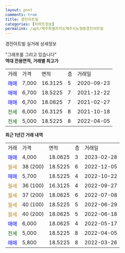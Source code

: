 ```yaml
---
layout: post
comments: true
title: 경진아트빌
categories: [아파트정보]
permalink: /apt/제주특별자치도제주시노형동경진아트빌
---
```


경진아트빌 실거래 상세정보

<script type="text/javascript">
  google.charts.load('current', {'packages':['line', 'corechart']});
  google.charts.setOnLoadCallback(drawChart);

  function drawChart() {
    var data = new google.visualization.DataTable();
    data.addColumn('date', '거래일');
    data.addColumn('number', "매매");
    data.addColumn('number', "전세");
    data.addColumn('number', "전매");

    data.addRows([[new Date(Date.parse("2023-02-28")), 4000, null, null], [new Date(Date.parse("2022-12-05")), null, null, null], [new Date(Date.parse("2022-10-22")), 5700, null, null], [new Date(Date.parse("2022-09-27")), null, null, null], [new Date(Date.parse("2022-07-08")), null, null, null], [new Date(Date.parse("2022-06-29")), null, null, null], [new Date(Date.parse("2022-06-18")), null, null, null], [new Date(Date.parse("2022-05-17")), 6000, null, null], [new Date(Date.parse("2022-04-05")), null, 5000, null], [new Date(Date.parse("2022-03-26")), 5800, null, null]]);

    var options = {
      hAxis: {
        format: 'yyyy/MM/dd'
      },    
      lineWidth: 0,
      pointsVisible: true,    
      title: '최근 1년간 유형별 실거래가 분포',
      legend: { position: 'bottom' }
    };

    var formatter = new google.visualization.NumberFormat({pattern:'###,###'} );
    formatter.format(data, 1);
    formatter.format(data, 2);
    
    setTimeout(function() {
        var chart = new google.visualization.LineChart(document.getElementById('columnchart_material'));
        chart.draw(data, (options));
        document.getElementById('loading').style.display = 'none';
    }, 200);
  }
</script>


<div id="loading" style="z-index:20; display: block; margin-left: 0px">"그래프를 그리고 있습니다"</div>
<div id="columnchart_material" style="width: 95%; margin-left: 0px; display: block"></div>
<!-- contents start -->
<b>역대 전용면적, 거래별 최고가</b>
<table class="sortable">
    <tr>
      <td>거래</td>
      <td>가격</td>
      <td>면적</td>
      <td>층</td>
      <td>거래일</td>
    </tr>
        <tr>
          <td><a style="color: blue">매매</a></td>
          <td>7,000</td>
          <td>16.3125</td>
          <td>5</td>
          <td>2020-09-23</td>
        </tr>            <tr>
          <td><a style="color: blue">매매</a></td>
          <td>6,700</td>
          <td>18.5225</td>
          <td>7</td>
          <td>2021-12-22</td>
        </tr>            <tr>
          <td><a style="color: blue">매매</a></td>
          <td>6,700</td>
          <td>18.0625</td>
          <td>7</td>
          <td>2021-02-27</td>
        </tr>        
        <tr>
              <td><a style="color: darkgreen">전세</a></td>
              <td>6,000</td>
              <td>16.3125</td>
              <td>8</td>
              <td>2021-10-18</td>
            </tr>            <tr>
              <td><a style="color: darkgreen">전세</a></td>
              <td>5,000</td>
              <td>18.5225</td>
              <td>8</td>
              <td>2022-04-05</td>
            </tr>        
    
</table>

<b>최근 1년간 거래 내역</b>

<table class="sortable">
    <tr>
      <td>거래</td>
      <td>가격</td>
      <td>면적</td>
      <td>층</td>
      <td>거래일</td>
    </tr>
    <tr>
      <td><a style="color: blue">매매</a></td>
      <td>4,000</td>
      <td>18.0625</td>
      <td>3</td>
      <td>2023-02-28</td>
    </tr>          <tr>
      <td><a style="color: darkgoldenrod">월세</a></td>
      <td>38 (200)</td>
      <td>18.5225</td>
      <td>6</td>
      <td>2022-12-05</td>
    </tr>          <tr>
      <td><a style="color: blue">매매</a></td>
      <td>5,700</td>
      <td>18.5225</td>
      <td>4</td>
      <td>2022-10-22</td>
    </tr>          <tr>
      <td><a style="color: darkgoldenrod">월세</a></td>
      <td>36 (100)</td>
      <td>16.3125</td>
      <td>4</td>
      <td>2022-09-27</td>
    </tr>          <tr>
      <td><a style="color: darkgoldenrod">월세</a></td>
      <td>37 (200)</td>
      <td>18.0625</td>
      <td>6</td>
      <td>2022-07-08</td>
    </tr>          <tr>
      <td><a style="color: darkgoldenrod">월세</a></td>
      <td>40 (100)</td>
      <td>18.5225</td>
      <td>5</td>
      <td>2022-06-29</td>
    </tr>          <tr>
      <td><a style="color: darkgoldenrod">월세</a></td>
      <td>40 (200)</td>
      <td>18.0625</td>
      <td>5</td>
      <td>2022-06-18</td>
    </tr>          <tr>
      <td><a style="color: blue">매매</a></td>
      <td>6,000</td>
      <td>18.0625</td>
      <td>4</td>
      <td>2022-05-17</td>
    </tr>          <tr>
      <td><a style="color: darkgreen">전세</a></td>
      <td>5,000</td>
      <td>18.5225</td>
      <td>8</td>
      <td>2022-04-05</td>
    </tr>          <tr>
      <td><a style="color: blue">매매</a></td>
      <td>5,800</td>
      <td>18.5225</td>
      <td>8</td>
      <td>2022-03-26</td>
    </tr>      </table>
<!-- contents end -->    

